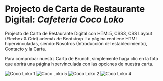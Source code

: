 # Projecto de  Carta de Restaurante Digital: *Cafeteria Coco Loko*

Projecto de  Carta de Restaurante Digital con HTML5, CSS3, CSS Layout (Flexbox & Grid) además de Bootstrap.
La página contiene HTML hipervinculadas, siendo: Nosotros (Introducción del establecimiento), Contacto
y la Carta.

Para comprobar nuestra Carta de Brunch, simplemente haga clic en la foto que abrirá una página hipervinculada con las opciones de nuestra carta.


![Coco Loko 1](https://user-images.githubusercontent.com/119294176/217801516-37db9036-b223-43e4-b6ba-f4dfd959b671.png)
![Coco Loko 5](https://user-images.githubusercontent.com/119294176/217804849-adf2cd1d-e2b1-4563-b256-f26ad2644540.png)
![Coco Loko 2](https://user-images.githubusercontent.com/119294176/217801552-f0cc0a66-d2b9-48a7-b76a-169bf74c1ed8.png)
![Coco Loko 4](https://user-images.githubusercontent.com/119294176/217802968-da63d2f9-acc6-4989-a1a8-ef19598cf02c.png)







